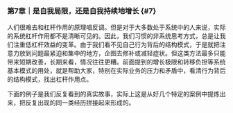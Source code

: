 ### 第7章｜是自我局限，还是自我持续地增长 {#7}

人们很难去和杠杆作用的原理唱反调。但是对于大多数处于系统中的人来说，实际的系统杠杆作用都不是清晰可见的。因此，我们习惯的非系统思考方式，总是让我们注重低杠杆效益的变革。由于我们看不见自己行为背后的结构模式，于是就把注意力放到问题最紧迫和集中的地方，企图去修补或减轻症状。但这类方法最多只能带来短期改善，长期来看，情况往往更糟。前面提到的增长极限和转移负担等系统基本模式的用处，就是帮助大家，特别在实际业务的压力和矛盾中，看清行为背后的结构模式，找出杠杆作用点。

下面的例子是我们反复看到的真实故事，实际上这是从好几个特定的案例中提炼出来，把反复出现的同一类经历拼接起来形成的。